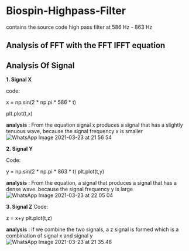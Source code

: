 # Biospin-Highpass-Filter
contains the source code high pass filter at 586 Hz - 863 Hz

## Analysis of FFT with the FFT IFFT equation





## Analysis Of Signal 
**1. Signal X**

code:

x = np.sin(2 * np.pi * 586 * t) 

plt.plot(t,x)

**analysis** : From the equation signal x produces a signal that has a slightly tenuous wave, because the signal frequency x is smaller
![WhatsApp Image 2021-03-23 at 21 56 54](https://user-images.githubusercontent.com/81221913/112158068-c82b7500-8c22-11eb-9563-7eba12a86f72.jpeg)


**2. Signal Y**

Code: 

y = np.sin(2 * np.pi * 863 * t)
plt.plot(t,y)

**analysis** : From the equation, a signal that produces a signal that has a dense wave. because the signal frequency y is large
![WhatsApp Image 2021-03-23 at 22 05 04](https://user-images.githubusercontent.com/81221913/112159233-e3e34b00-8c23-11eb-9d43-21860a77b7e7.jpeg)

**3. Signal Z**
Code:

z = x+y
plt.plot(t,z)

**analysis** : if we combine the two signals, a z signal is formed which is a combination of signal x and signal y
![WhatsApp Image 2021-03-23 at 21 35 48](https://user-images.githubusercontent.com/81221913/112155764-96191380-8c20-11eb-8e59-061c37df874f.jpeg)

